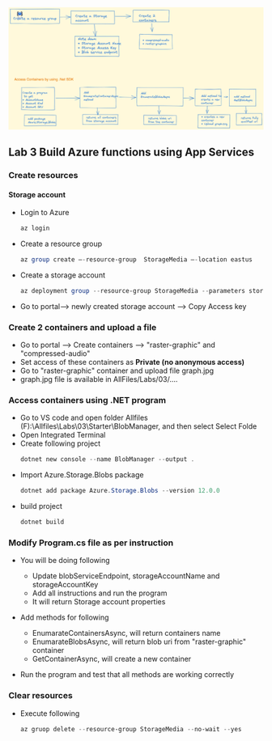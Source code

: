![](az204-labs-notes/images/AZ-204-Labs-03-Flow.png)

## Lab 3 Build Azure functions using App Services
### Create resources
#### Storage account

* Login to Azure

    ```powershell
    az login
    ```


* Create a resource group

    ```powershell
    az group create –-resource-group  StorageMedia –-location eastus
    ```


* Create a storage account

    ```powershell
    az deployment group --resource-group StorageMedia --parameters storageAccountName=”functionstorepg” –-template-uri <storage account uri>
    ```

* Go to portal--> newly created storage account --> Copy Access key

### Create 2 containers and upload a file
* Go to portal --> Create containers --> "raster-graphic" and "compressed-audio"
* Set access of these containers as **Private (no anonymous access)**
* Go to "raster-graphic" container and upload file graph.jpg
* graph.jpg file is available in AllFiles/Labs/03/....

### Access containers using .NET program
* Go to VS code and open folder Allfiles (F):\Allfiles\Labs\03\Starter\BlobManager, and then select Select Folde
* Open Integrated Terminal
* Create following project
    ```powershell
    dotnet new console --name BlobManager --output .
    ```
* Import Azure.Storage.Blobs package
    ```powershell
    dotnet add package Azure.Storage.Blobs --version 12.0.0
    ```
* build project
    ```powershell
    dotnet build
    ```
### Modify Program.cs file as per instruction
* You will be doing following
    * Update blobServiceEndpoint, storageAccountName and storageAccountKey
    * Add all instructions and run the program
    * It will return Storage account properties
* Add methods for following
    * EnumarateContainersAsync, will return containers name
    * EnumarateBlobsAsync, will return blob uri from "raster-graphic" container
    * GetContainerAsync, will create a new container

* Run the program and test that all methods are working correctly

### Clear resources
* Execute following
    ```powershell
    az gruop delete --resource-group StorageMedia --no-wait --yes
    ```






